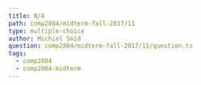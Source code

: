 ```yaml
---
title: N/A
path: comp2804/midterm-fall-2017/11
type: multiple-choice
author: Michiel Smid
question: comp2804/midterm-fall-2017/11/question.ts
tags:
  - comp2804
  - comp2804-midterm
---
```


